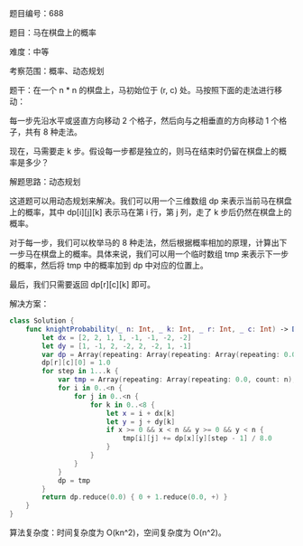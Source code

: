 题目编号：688

题目：马在棋盘上的概率

难度：中等

考察范围：概率、动态规划

题干：在一个 n * n 的棋盘上，马初始位于 (r, c) 处。马按照下面的走法进行移动：

每一步先沿水平或竖直方向移动 2 个格子，然后向与之相垂直的方向移动 1 个格子，共有 8 种走法。

现在，马需要走 k 步。假设每一步都是独立的，则马在结束时仍留在棋盘上的概率是多少？

解题思路：动态规划

这道题可以用动态规划来解决。我们可以用一个三维数组 dp 来表示当前马在棋盘上的概率，其中 dp[i][j][k] 表示马在第 i 行，第 j 列，走了 k 步后仍然在棋盘上的概率。

对于每一步，我们可以枚举马的 8 种走法，然后根据概率相加的原理，计算出下一步马在棋盘上的概率。具体来说，我们可以用一个临时数组 tmp 来表示下一步的概率，然后将 tmp 中的概率加到 dp 中对应的位置上。

最后，我们只需要返回 dp[r][c][k] 即可。

解决方案：

```swift
class Solution {
    func knightProbability(_ n: Int, _ k: Int, _ r: Int, _ c: Int) -> Double {
        let dx = [2, 2, 1, 1, -1, -1, -2, -2]
        let dy = [1, -1, 2, -2, 2, -2, 1, -1]
        var dp = Array(repeating: Array(repeating: Array(repeating: 0.0, count: k + 1), count: n), count: n)
        dp[r][c][0] = 1.0
        for step in 1...k {
            var tmp = Array(repeating: Array(repeating: 0.0, count: n), count: n)
            for i in 0..<n {
                for j in 0..<n {
                    for k in 0..<8 {
                        let x = i + dx[k]
                        let y = j + dy[k]
                        if x >= 0 && x < n && y >= 0 && y < n {
                            tmp[i][j] += dp[x][y][step - 1] / 8.0
                        }
                    }
                }
            }
            dp = tmp
        }
        return dp.reduce(0.0) { 0 + 1.reduce(0.0, +) }
    }
}
```

算法复杂度：时间复杂度为 O(kn^2)，空间复杂度为 O(n^2)。